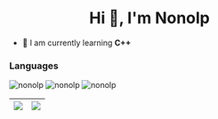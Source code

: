 <h1 align="center">Hi 👋, I'm Nonolp</h1>

- 📘 I am currently learning **C++**


<h3 align="left">Languages </h3>
<p align = "left">
<img src="https://img.shields.io/badge/C++-%2300599C.svg?style=for-the-badge&logo=C%2B%2B&logoColor=white" alt="nonolp"/>
<img src="https://img.shields.io/badge/html5-%23E34F26.svg?style=for-the-badge&logo=html5&logoColor=white" alt="nonolp"/>
<img src="https://img.shields.io/badge/css3-%231572B6.svg?style=for-the-badge&logo=css3&logoColor=white" alt="nonolp"/>
</p>

| ![](https://github-readme-stats-nonolp.vercel.app/api/top-langs/?username=Nonolp&theme=github_dark&layout=compact) | ![](https://github-readme-stats-nonolp.vercel.app/api?username=Nonolp&show_icons=true&theme=github_dark&line_height=20) |
|---|---|
